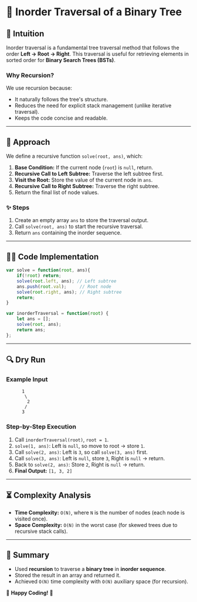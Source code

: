 # 📜 Inorder Traversal of a Binary Tree

## 🌟 Intuition
Inorder traversal is a fundamental tree traversal method that follows the order **Left → Root → Right**. This traversal is useful for retrieving elements in sorted order for **Binary Search Trees (BSTs)**. 

### Why Recursion?
We use recursion because:
- It naturally follows the tree's structure.
- Reduces the need for explicit stack management (unlike iterative traversal).
- Keeps the code concise and readable.

---

## 🚀 Approach
We define a recursive function `solve(root, ans)`, which:
1. **Base Condition:** If the current node (`root`) is `null`, return.
2. **Recursive Call to Left Subtree:** Traverse the left subtree first.
3. **Visit the Root:** Store the value of the current node in `ans`.
4. **Recursive Call to Right Subtree:** Traverse the right subtree.
5. Return the final list of node values.

### ✨ Steps
1. Create an empty array `ans` to store the traversal output.
2. Call `solve(root, ans)` to start the recursive traversal.
3. Return `ans` containing the inorder sequence.

---

## 🧑‍💻 Code Implementation
```javascript
var solve = function(root, ans){
    if(!root) return;
    solve(root.left, ans); // Left subtree
    ans.push(root.val);     // Root node
    solve(root.right, ans); // Right subtree
    return;
}

var inorderTraversal = function(root) {
    let ans = [];
    solve(root, ans);
    return ans;
};
```

---

## 🔍 Dry Run
### Example Input
```plaintext
      1
       \
        2
       /
      3
```
### Step-by-Step Execution
1. Call `inorderTraversal(root)`, `root = 1`.
2. `solve(1, ans)`: Left is `null`, so move to root → store `1`.
3. Call `solve(2, ans)`: Left is `3`, so call `solve(3, ans)` first.
4. Call `solve(3, ans)`: Left is `null`, store `3`, Right is `null` → return.
5. Back to `solve(2, ans)`: Store `2`, Right is `null` → return.
6. **Final Output:** `[1, 3, 2]`

---

## ⏳ Complexity Analysis
- **Time Complexity:** `O(N)`, where `N` is the number of nodes (each node is visited once).
- **Space Complexity:** `O(N)` in the worst case (for skewed trees due to recursive stack calls).

---

## 🎯 Summary
- Used **recursion** to traverse a **binary tree** in **inorder sequence**.
- Stored the result in an array and returned it.
- Achieved `O(N)` time complexity with `O(N)` auxiliary space (for recursion).

🌲 **Happy Coding!** 🚀

